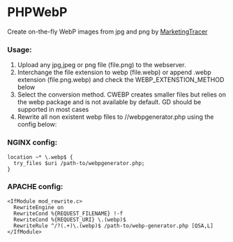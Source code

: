 # PHPWebP
Create on-the-fly WebP images from jpg and png by [MarketingTracer](https://www.marketingtracer.com) 

### Usage: 
1. Upload any jpg,jpeg or png file (file.png) to the webserver. 
2. Interchange the file extension to webp (file.webp) or append .webp extension (file.png.webp) and check the WEBP_EXTENSTION_METHOD below
3. Select the conversion method. CWEBP creates smaller files but relies on the webp package and is not available by default. GD should be supported in most cases
4. Rewrite all non existent webp files to /<PATH TO>/webpgenerator.php using the config below:


### NGINX config:
```
location ~* \.webp$ {
  try_files $uri /path-to/webpgenerator.php;
}
```

### APACHE config:
```
<IfModule mod_rewrite.c>
  RewriteEngine on
  RewriteCond %{REQUEST_FILENAME} !-f
  RewriteCond %{REQUEST_URI} \.(webp)$
  RewriteRule ^/?(.+)\.(webp)$ /path-to/webp-generator.php [QSA,L]
</IfModule>
```
